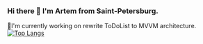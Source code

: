 ### Hi there 👋 I'm Artem from Saint-Petersburg.
🔭I'm currently working on rewrite ToDoList to MVVM architecture.
[![Top Langs](https://github-readme-stats.vercel.app/api/top-langs/?username=AlekseevArtem&layout=compact&hide=Shell)](https://github.com/anuraghazra/github-readme-stats)

<!--
**AlekseevArtem/AlekseevArtem** is a ✨ _special_ ✨ repository because its `README.md` (this file) appears on your GitHub profile.

Here are some ideas to get you started:

- 🔭 I’m currently working on ...
- 🌱 I’m currently learning ...
- 👯 I’m looking to collaborate on ...
- 🤔 I’m looking for help with ...
- 💬 Ask me about ...
- 📫 How to reach me: ...
- 😄 Pronouns: ...
- ⚡ Fun fact: ...
-->
